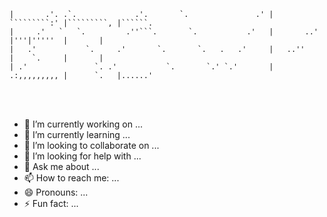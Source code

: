```                                                                                              
|       .'. .`.             .'.       `.               .' | `````````:' |`````````, |``````.  
|     .'   `   `.         .''```.       `.           .'   |       ..'   |'''|'''''  |       | 
|   .'           `.     .'       `.       `.   .   .'     |   ..''      |    `.     |       | 
| .'               `. .'           `.       `.' `.'       | .:,,,,,,,,, |      `.   |......'  

```
                                                                                           
                                                           
                                                           

- 🔭 I’m currently working on ...
- 🌱 I’m currently learning ...
- 👯 I’m looking to collaborate on ...
- 🤔 I’m looking for help with ...
- 💬 Ask me about ...
- 📫 How to reach me: ...
- 😄 Pronouns: ...
- ⚡ Fun fact: ...
